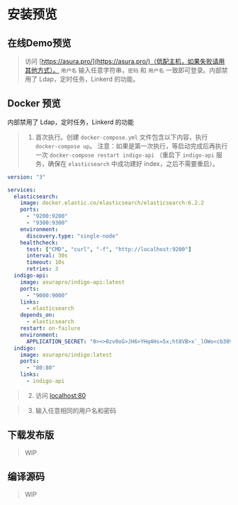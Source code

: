 # 安装预览

## 在线Demo预览

> 访问 [https://asura.pro/](https://asura.pro/)（低配主机，如果失败请用其他方式）。 `用户名` 输入任意字符串，`密码` 和 `用户名` 一致即可登录。内部禁用了 Ldap，定时任务，Linkerd 的功能。

## Docker 预览

内部禁用了 Ldap，定时任务，Linkerd 的功能

> 1. 首次执行。创建 `docker-compose.yml` 文件包含以下内容，执行 `docker-compose up`。
> 注意：如果是第一次执行，等启动完成后再执行一次 `docker-compose restart indigo-api` （重启下 `indigo-api` 服务，确保在 `elasticsearch` 中成功建好 index，之后不需要重启）。

```yaml
version: "3"

services:
  elasticsearch:
    image: docker.elastic.co/elasticsearch/elasticsearch:6.2.2
    ports:
      - "9200:9200"
      - "9300:9300"
    environment:
      discovery.type: "single-node"
    healthcheck:
      test: ["CMD", "curl", "-f", "http://localhost:9200"]
      interval: 30s
      timeout: 10s
      retries: 3
  indigo-api:
    image: asurapro/indigo-api:latest
    ports:
      - "9000:9000"
    links:
      - elasticsearch
    depends_on:
      - elasticsearch
    restart: on-failure
    environment:
      APPLICATION_SECRET: "0><>0zv0oG>JH6>YHq4Hs=5x;ht8VB>x`_lOWo<cb309F3n`k;gy1j;i[cd;zE>u"
  indigo:
    image: asurapro/indigo:latest
    ports:
      - "80:80"
    links:
      - indigo-api
```
> 2. 访问 [localhost:80](http://localhost:80)

> 3. 输入任意相同的用户名和密码

## 下载发布版
> WIP

## 编译源码

> WIP
